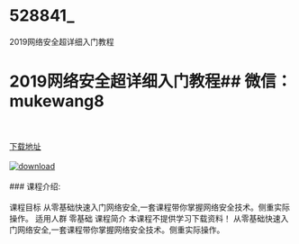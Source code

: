 # 528841_
2019网络安全超详细入门教程
# 2019网络安全超详细入门教程## 微信：mukewang8
<br/></br>[下载地址](http://www.36tz.cn/article/528841 "下载地址")
<br/></br>[![download](http://36tz.cn/muke_img/2019_11_1-88-300x167.png "下载地址")](http://www.36tz.cn/article/528841 "下载地址")
<br/></br>### 课程介绍:<br/></br>课程目标
从零基础快速入门网络安全,一套课程带你掌握网络安全技术。侧重实际操作。
适用人群
零基础
课程简介
本课程不提供学习下载资料！
从零基础快速入门网络安全,一套课程带你掌握网络安全技术。侧重实际操作。


 
